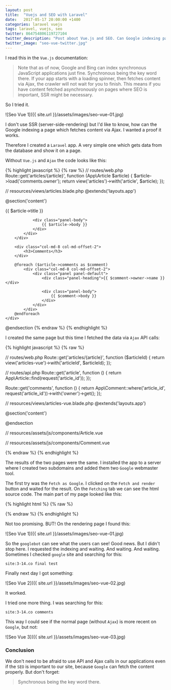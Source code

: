 ```yaml
---
layout: post
title:  "Vuejs and SEO with Laravel"
date:   2017-05-17 20:00:00 +1400
categories: laravel vuejs
tags: laravel, vuejs, seo
twitter: 864754806119727104
twitter_description: "Post about Vue.js and SEO. Can Google indexing pages built by Laravel with Vue components and Ajax API calls?"
twitter_image: "seo-vue-twitter.jpg"
---
```


I read this in the `Vue.js` documentation:

>Note that as of now, Google and Bing can index synchronous JavaScript applications just fine. Synchronous being the key word there. If your app starts with a loading spinner, then fetches content via Ajax, the crawler will not wait for you to finish. This means if you have content fetched asynchronously on pages where SEO is important, SSR might be necessary.

So I tried it.

![Seo Vue 1]({{ site.url }}/assets/images/seo-vue-01.jpg)

<!--more-->

I don't use SSR (server-side-rendering) but I'd like to know, how can the Google indexing a page which fetches content via Ajax. I wanted a proof it works.

Therefore I created a `Laravel` app. A very simple one which gets data from the database and show it on a page.

Without `Vue.js` and `Ajax` the code looks like this:

{% highlight javascript %}
{% raw %}
// routes/web.php
Route::get('articles/{article}', function (App\Article $article) {
    $article->load('comments.owner');
    return view('articles')->with('article', $article);
});

// resources/views/articles.blade.php
@extends('layouts.app')

@section('content')
<div class="container">
    <div class="row">
        <div class="col-md-8 col-md-offset-2">
            <div class="panel panel-default">
                <div class="panel-heading">{{ $article->title }}</div>

                <div class="panel-body">
                    {{ $article->body }}
                </div>
            </div>
        </div>

        <div class="col-md-8 col-md-offset-2">
            <h3>Comments</h3>
        </div>
        
        @foreach ($article->comments as $comment)
            <div class="col-md-8 col-md-offset-2">
                <div class="panel panel-default">
                    <div class="panel-heading">{{ $comment->owner->name }}</div>
                
                    <div class="panel-body">
                        {{ $comment->body }}
                    </div>
                </div>
            </div>
        @endforeach
    </div>
</div>
@endsection
{% endraw %}
{% endhighlight %}

I created the same page but this time I fetched the data via `Ajax` API calls:

{% highlight javascript %}
{% raw %}

// routes/web.php
Route::get('articles/{article}', function ($articleId) {
    return view('articles-vue')->with('articleId', $articleId);
});

// routes/api.php
Route::get('article', function () {
    return App\Article::find(request('article_id'));
});

Route::get('comments', function () {
    return App\Comment::where('article_id', request('article_id'))->with('owner')->get();
});

// resources/views/articles-vue.blade.php
@extends('layouts.app')

@section('content')
<div class="container">
    <div class="row">
        <v-article article-id="{{ $articleId }}"></v-article>
    </div>
</div>
@endsection

// resources/assets/js/components/Article.vue
<template>
    <div class="container">
        <div class="col-md-8 col-md-offset-2">
            <div class="panel panel-default">
                <div class="panel-heading">{{ article.title }}</div>

                <div class="panel-body">{{ article.body }}</div>
            </div>
        </div>

        <div class="col-md-8 col-md-offset-2">
            <h3>Comments</h3>
        </div>

        <comment v-for="comment in comments" :comment="comment" :key="comment.id"></comment>
    </div>
</template>

<script>
    export default {
        props: ['articleId'],
        data: function () {
            return {
                article: [],
                comments: []
            }
        },
        mounted() {
            console.log('Article mounted.');
            axios.get('/api/article', {
                    params: {
                        article_id: this.articleId
                    }
                })
                .then(response => this.article = response.data);
            axios.get('/api/comments', {
                    params: {
                        article_id: this.articleId
                    }
                })
                .then(response => this.comments = response.data);
        }
    }
</script>

// resources/assets/js/components/Comment.vue
<template>
    <div class="col-md-8 col-md-offset-2">
        <div class="panel panel-default">
            <div class="panel-heading">{{ comment.owner.name }}</div>
        
            <div class="panel-body">
                {{ comment.body }}
            </div>
        </div>
    </div>
</template>

<script>
    export default {
        props: ['comment'],
        mounted() {
            console.log('Comment mounted.');
        }
    }
</script>

{% endraw %}
{% endhighlight %}

The results of the two pages were the same. I installed the app to a server where I created two subdomains and added them two `Google` webmaster tool. 

The first try was the `Fetch as Google`. I clicked on the `Fetch and render` button and waited for the result. 
On the `Fetching` tab we can see the html source code. The main part of my page looked like this:

{% highlight html %}
{% raw %}
<div class="container">
    <div class="row">
        <v-article article-id="3"></v-article>
    </div>
</div>
{% endraw %}
{% endhighlight %}

Not too promising. BUT! On the rendering page I found this:

![Seo Vue 1]({{ site.url }}/assets/images/seo-vue-01.jpg)

So the `googlebot` can see what the users can see! Good news. But I didn't stop here. I requested the indexing and waiting. And waiting. And waiting. Sometimes I checked `google` site and searching for this:

`site:3-14.co final test`

Finally next day I got something:

![Seo Vue 2]({{ site.url }}/assets/images/seo-vue-02.jpg)

It worked. 

I tried one more thing. I was searching for this:

`site:3-14.co comments`

This way I could see if the normal page (without `Ajax`) is more recent on `Google`, but not:

![Seo Vue 3]({{ site.url }}/assets/images/seo-vue-03.jpg)

### Conclusion

We don't need to be afraid to use API and Ajax calls in our applications even if the `SEO` is important to our site, because `Google` can fetch the content properly. But don't forget:

>Synchronous being the key word there.








